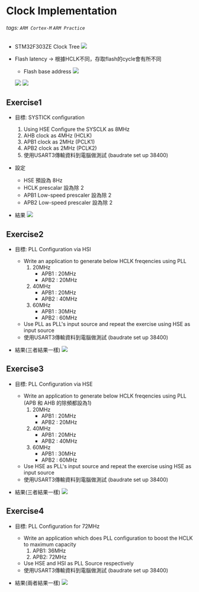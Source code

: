 # Clock Implementation
###### tags: `ARM Cortex-M` `ARM Practice`

- STM32F303ZE Clock Tree
![](https://i.imgur.com/P1XjtyZ.png)

- Flash latency &rarr; 根據HCLK不同，存取flash的cycle會有所不同
  - Flash base address
    ![](https://i.imgur.com/ntSfkmY.png)

  ![](https://i.imgur.com/f9yqdBh.png)
  ![](https://i.imgur.com/oBm7jAx.png)

## Exercise1
- 目標: SYSTICK configuration
  1. Using HSE Configure the SYSCLK as 8MHz
  2. AHB clock as 4MHz (HCLK)
  3. APB1 clock as 2MHz (PCLK1)
  4. APB2 clock as 2MHz (PCLK2)
  5. 使用USART3傳輸資料到電腦做測試 (baudrate set up 38400)

- 設定
  - HSE 預設為 8Hz
  - HCLK prescalar 設為除 2
  - APB1 Low-speed prescaler 設為除 2
  - APB2 Low-speed prescaler 設為除 2

- 結果
  ![](https://i.imgur.com/geHSjpL.png)

  
## Exercise2
- 目標: PLL Configuration via HSI
  - Write an application to generate below HCLK freqencies using PLL
    1. 20MHz
       - APB1 : 20MHz
       - APB2 : 20MHz
    2. 40MHz
       - APB1 : 20MHz
       - APB2 : 40MHz
    4. 60MHz
       - APB1 : 30MHz
       - APB2 : 60MHz
  - Use PLL as PLL's input source and repeat the exercise using HSE as input source
  - 使用USART3傳輸資料到電腦做測試 (baudrate set up 38400)

- 結果(三者結果一樣)
  ![](https://i.imgur.com/cGCCI3P.png)

  
## Exercise3
- 目標: PLL Configuration via HSE
  - Write an application to generate below HCLK freqencies using PLL (APB 和 AHB 的除頻都設為1)
    1. 20MHz
       - APB1 : 20MHz
       - APB2 : 20MHz
    2. 40MHz
       - APB1 : 20MHz
       - APB2 : 40MHz
    3. 60MHz
       - APB1 : 30MHz
       - APB2 : 60MHz
  - Use HSE as PLL's input source and repeat the exercise using HSE as input source
  - 使用USART3傳輸資料到電腦做測試 (baudrate set up 38400)

- 結果(三者結果一樣)
  ![](https://i.imgur.com/eNSDTMZ.png)
  
## Exercise4
- 目標: PLL Configuration for 72MHz
  - Write an application which does PLL configuration to boost the HCLK to maximum capacity
    1. APB1: 36MHz
    2. APB2: 72MHz
  - Use HSE and HSI as PLL Source respectively
  - 使用USART3傳輸資料到電腦做測試 (baudrate set up 38400)

- 結果(兩者結果一樣)
  ![](https://i.imgur.com/eNSDTMZ.png)
